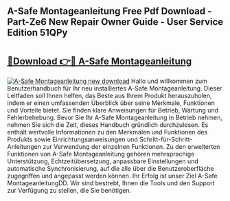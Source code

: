 ## A-Safe Montageanleitung Free Pdf Download - Part-Ze6 New Repair Owner Guide - User Service Edition 51QPy

# <h2><a href="http://df74cc.blite.top/?on=A-Safe+Montageanleitung">🔗Download 👉🔴 A-Safe Montageanleitung</a></h2>

[![A-Safe Montageanleitung new download](https://i.imgur.com/lujVjoI.png)](http://df74cc.blite.top/?on=A-Safe+Montageanleitung)
Hallo und willkommen zum Benutzerhandbuch für Ihr neu installiertes A-Safe Montageanleitung. Dieser Leitfaden soll Ihnen helfen, das Beste aus Ihrem Produkt herauszuholen, indem er einen umfassenden Überblick über seine Merkmale, Funktionen und Vorteile bietet. Sie finden klare Anweisungen für Betrieb, Wartung und Fehlerbehebung. Bevor Sie Ihr A-Safe Montageanleitung in Betrieb nehmen, nehmen Sie sich die Zeit, dieses Handbuch gründlich durchzulesen. Es enthält wertvolle Informationen zu den Merkmalen und Funktionen des Produkts sowie Einrichtungsanweisungen und Schritt-für-Schritt-Anleitungen zur Verwendung der einzelnen Funktionen. Zu den erweiterten Funktionen von A-Safe Montageanleitung gehören mehrsprachige Unterstützung, Echtzeitübersetzung, anpassbare Einstellungen und automatische Synchronisierung, auf die alle über die Benutzeroberfläche zugegriffen und angepasst werden können. Ihr Erfolg ist unser Ziel A-Safe MontageanleitungDD. Wir sind bestrebt, Ihnen die Tools und den Support zur Verfügung zu stellen, die Sie benötigen.
